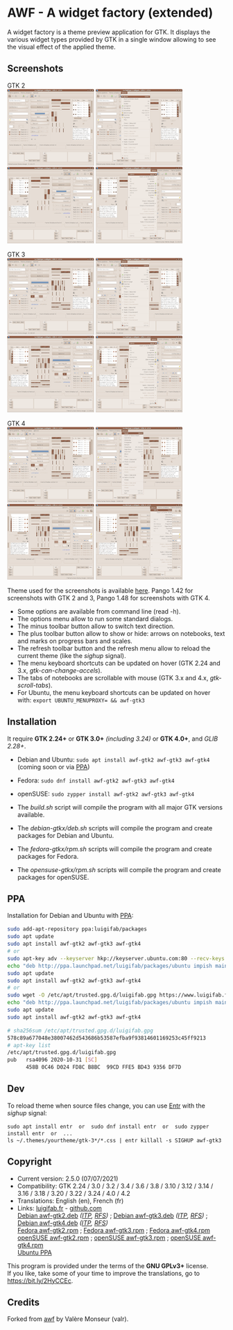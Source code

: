 # AWF - A widget factory (extended)

A widget factory is a theme preview application for GTK. It displays the various widget types provided by GTK in a single window allowing to see the visual effect of the applied theme.

## Screenshots

GTK 2\
[![Preview with GTK 2 - Main window](images/thumbs/gtk2.png?raw=true)](images/gtk2.png?raw=true)
[![Preview with GTK 2 - Menu](images/thumbs/gtk2-menu.png?raw=true)](images/gtk2-menu.png?raw=true)
[![Preview with GTK 2 - RTL - Main window](images/thumbs/gtk2-rtl.png?raw=true)](images/gtk2-rtl.png?raw=true)
[![Preview with GTK 2 - RTL - Menu](images/thumbs/gtk2-rtl-menu.png?raw=true)](images/gtk2-rtl-menu.png?raw=true)

GTK 3\
[![Preview with GTK 3 - Main window](images/thumbs/gtk3.png?raw=true)](images/gtk3.png?raw=true)
[![Preview with GTK 3 - Menu](images/thumbs/gtk3-menu.png?raw=true)](images/gtk3-menu.png?raw=true)
[![Preview with GTK 3 - RTL - Main window](images/thumbs/gtk3-rtl.png?raw=true)](images/gtk3-rtl.png?raw=true)
[![Preview with GTK 3 - RTL - Menu](images/thumbs/gtk3-rtl-menu.png?raw=true)](images/gtk3-rtl-menu.png?raw=true)

GTK 4\
[![Preview with GTK 4 - Main window](images/thumbs/gtk4.png?raw=true)](images/gtk4.png?raw=true)
[![Preview with GTK 4 - Menu](images/thumbs/gtk4-menu.png?raw=true)](images/gtk4-menu.png?raw=true)
[![Preview with GTK 4 - RTL - Main window](images/thumbs/gtk4-rtl.png?raw=true)](images/gtk4-rtl.png?raw=true)
[![Preview with GTK 4 - RTL - Menu](images/thumbs/gtk4-rtl-menu.png?raw=true)](images/gtk4-rtl-menu.png?raw=true)

Theme used for the screenshots is available [here](https://github.com/luigifab/human-theme). Pango 1.42 for screenshots with GTK 2 and 3, Pango 1.48 for screenshots with GTK 4.

* Some options are available from command line (read -h).
* The options menu allow to run some standard dialogs.
* The minus toolbar button allow to switch text direction.
* The plus toolbar button allow to show or hide: arrows on notebooks, text and marks on progress bars and scales.
* The refresh toolbar button and the refresh menu allow to reload the current theme (like the *sighup* signal).
* The menu keyboard shortcuts can be updated on hover (GTK 2.24 and 3.x, *gtk-can-change-accels*).
* The tabs of notebooks are scrollable with mouse (GTK 3.x and 4.x, *gtk-scroll-tabs*).
* For Ubuntu, the menu keyboard shortcuts can be updated on hover with: `export UBUNTU_MENUPROXY= && awf-gtk3`

## Installation

It require **GTK 2.24+** or **GTK 3.0+** *(including 3.24)* or **GTK 4.0+**, and *GLIB 2.28+*.

* Debian and Ubuntu: `sudo apt install awf-gtk2 awf-gtk3 awf-gtk4` (coming soon or via [PPA](https://launchpad.net/~luigifab/+archive/ubuntu/packages))

* Fedora: `sudo dnf install awf-gtk2 awf-gtk3 awf-gtk4`

* openSUSE: `sudo zypper install awf-gtk2 awf-gtk3 awf-gtk4`

* The *build.sh* script will compile the program with all major GTK versions available.

* The *debian-gtkx/deb.sh* scripts will compile the program and create packages for Debian and Ubuntu.

* The *fedora-gtkx/rpm.sh* scripts will compile the program and create packages for Fedora.

* The *opensuse-gtkx/rpm.sh* scripts will compile the program and create packages for openSUSE.

## PPA

Installation for Debian and Ubuntu with [PPA](https://launchpad.net/~luigifab/+archive/ubuntu/packages):
```bash
sudo add-apt-repository ppa:luigifab/packages
sudo apt update
sudo apt install awf-gtk2 awf-gtk3 awf-gtk4
# or
sudo apt-key adv --keyserver hkp://keyserver.ubuntu.com:80 --recv-keys FFE5BD439356DF7D
echo "deb http://ppa.launchpad.net/luigifab/packages/ubuntu impish main" | sudo tee -a /etc/apt/sources.list
sudo apt update
sudo apt install awf-gtk2 awf-gtk3 awf-gtk4
# or
sudo wget -O /etc/apt/trusted.gpg.d/luigifab.gpg https://www.luigifab.fr/apt.gpg
echo "deb http://ppa.launchpad.net/luigifab/packages/ubuntu impish main" | sudo tee -a /etc/apt/sources.list
sudo apt update
sudo apt install awf-gtk2 awf-gtk3 awf-gtk4
```
```bash
# sha256sum /etc/apt/trusted.gpg.d/luigifab.gpg
578c89a677048e38007462d543686b53587efba9f93814601169253c45ff9213
# apt-key list
/etc/apt/trusted.gpg.d/luigifab.gpg
pub   rsa4096 2020-10-31 [SC]
      458B 0C46 D024 FD8C B8BC  99CD FFE5 BD43 9356 DF7D
```

## Dev

To reload theme when source files change, you can use [Entr](https://github.com/eradman/entr) with the *sighup* signal:
```
sudo apt install entr  or  sudo dnf install entr  or  sudo zypper install entr  or  ...
ls ~/.themes/yourtheme/gtk-3*/*.css | entr killall -s SIGHUP awf-gtk3
```

## Copyright

- Current version: 2.5.0 (07/07/2021)
- Compatibility: GTK 2.24 / 3.0 / 3.2 / 3.4 / 3.6 / 3.8 / 3.10 / 3.12 / 3.14 / 3.16 / 3.18 / 3.20 / 3.22 / 3.24 / 4.0 / 4.2
- Translations: English (en), French (fr)
- Links: [luigifab.fr](https://www.luigifab.fr/gtk/awf-extended) - [github.com](https://github.com/luigifab/awf-extended)\
[Debian awf-gtk2.deb](https://tracker.debian.org/pkg/awf-gtk2)
  *([ITP](https://bugs.debian.org/cgi-bin/bugreport.cgi?bug=959434),
   [RFS](https://bugs.debian.org/cgi-bin/bugreport.cgi?bug=959897))*
; [Debian awf-gtk3.deb](https://tracker.debian.org/pkg/awf-gtk3)
  *([ITP](https://bugs.debian.org/cgi-bin/bugreport.cgi?bug=959436),
   [RFS](https://bugs.debian.org/cgi-bin/bugreport.cgi?bug=959892))*
; [Debian awf-gtk4.deb](https://tracker.debian.org/pkg/awf-gtk4)
  *([ITP](https://bugs.debian.org/cgi-bin/bugreport.cgi?bug=959433),
   [RFS](https://bugs.debian.org/cgi-bin/bugreport.cgi?bug=986360))*\
[Fedora awf-gtk2.rpm](https://src.fedoraproject.org/rpms/awf-gtk2)
; [Fedora awf-gtk3.rpm](https://src.fedoraproject.org/rpms/awf-gtk3)
; [Fedora awf-gtk4.rpm](https://src.fedoraproject.org/rpms/awf-gtk4)\
[openSUSE awf-gtk2.rpm](https://software.opensuse.org/package/awf-gtk2)
; [openSUSE awf-gtk3.rpm](https://software.opensuse.org/package/awf-gtk3)
; [openSUSE awf-gtk4.rpm](https://software.opensuse.org/package/awf-gtk4)\
[Ubuntu PPA](https://launchpad.net/~luigifab/+archive/ubuntu/packages)

This program is provided under the terms of the **GNU GPLv3+** license.\
If you like, take some of your time to improve the translations, go to https://bit.ly/2HyCCEc.

## Credits

Forked from [awf](https://github.com/valr/awf) by Valère Monseur (valr).
